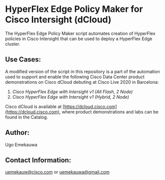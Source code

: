 # HyperFlex Edge Policy Maker for Cisco Intersight (dCloud)

The HyperFlex Edge Policy Maker script automates creation of HyperFlex policies in Cisco Intersight that can be used to deploy a HyperFlex Edge cluster.

## Use Cases:
A modified version of the script in this repository is a part of the automation used to support and enable the following Cisco Data Center product demonstrations on Cisco dCloud debuting at Cisco Live 2020 in Barcelona:

1. _Cisco HyperFlex Edge with Intersight v1 (All Flash, 2 Node)_
2. _Cisco HyperFlex Edge with Intersight v1 (Hybrid, 2 Node)_

Cisco dCloud is available at [https://dcloud.cisco.com](https://dcloud.cisco.com), where product demonstrations and labs can be found in the Catalog.

## Author:
Ugo Emekauwa

## Contact Information:
uemekauw@cisco.com or uemekauwa@gmail.com
